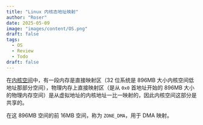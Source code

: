```yaml
---
title: "Linux 内核态地址映射"
author: "Roser"
date: 2025-05-09
image: "images/content/OS.png"
draft: false
tags:
  - OS
  - Review
  - Todo
draft: false
---
```

在[内核空间](../Linux-系统虚拟内存空间分布)中，有一段内存是直接映射区（32 位系统是 896MB 大小内核空间低地址那部分空间），物理内存上直接映射区（是从 `0x0` 首地址开始的 896MB 大小的物理内存空间）是从虚拟地址的内核地址一比一映射的，因此内核空间这部分是共享的。

在这 896MB 空间的前 16MB 空间，称为 `ZONE_DMA`，用于 DMA 映射。